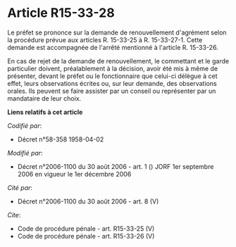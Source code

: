 # Article R15-33-28

Le préfet se prononce sur la demande de renouvellement d'agrément selon la procédure prévue aux articles R. 15-33-25 à R.
15-33-27-1. Cette demande est accompagnée de l'arrêté mentionné à l'article R. 15-33-26. 

En cas de rejet de la demande de renouvellement, le commettant et le garde particulier doivent, préalablement à la décision,
avoir été mis à même de présenter, devant le préfet ou le fonctionnaire que celui-ci délègue à cet effet, leurs observations
écrites ou, sur leur demande, des observations orales. Ils peuvent se faire assister par un conseil ou représenter par un
mandataire de leur choix.

**Liens relatifs à cet article**

_Codifié par_:

  - Décret n°58-358 1958-04-02

_Modifié par_:

  - Décret n°2006-1100 du 30 août 2006 - art. 1 () JORF 1er septembre 2006 en vigueur le 1er décembre 2006

_Cité par_:

  - Décret n°2006-1100 du 30 août 2006 - art. 8 (V)

_Cite_:

  - Code de procédure pénale - art. R15-33-25 (V)
  - Code de procédure pénale - art. R15-33-26 (V)
